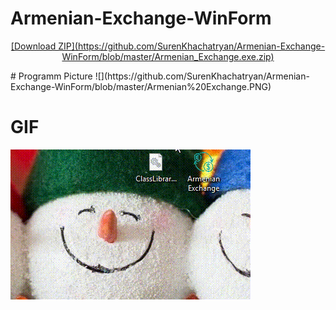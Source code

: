 # Armenian-Exchange-WinForm 
<p align="center">
  <a href="#">[Download ZIP](https://github.com/SurenKhachatryan/Armenian-Exchange-WinForm/blob/master/Armenian_Exchange.exe.zip)</span></a>
</p>
# Programm Picture
![](https://github.com/SurenKhachatryan/Armenian-Exchange-WinForm/blob/master/Armenian%20Exchange.PNG)

# GIF
![](https://github.com/SurenKhachatryan/Armenian-Exchange-WinForm/blob/master/Armenian%20Exchange.gif)

